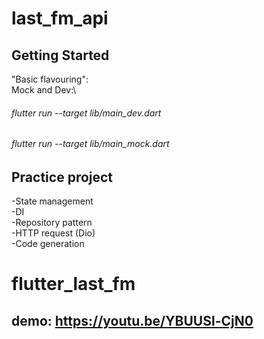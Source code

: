# last_fm_api


## Getting Started

"Basic flavouring":\
Mock and Dev:\
###### flutter run --target lib/main_dev.dart
###### flutter run --target lib/main_mock.dart

## Practice project
-State management\
-DI\
-Repository pattern\
-HTTP request (Dio)\
-Code generation

# flutter_last_fm
## demo: https://youtu.be/YBUUSl-CjN0


